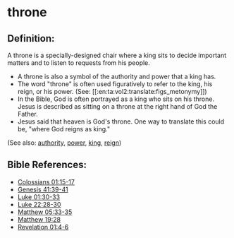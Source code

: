 # throne #

## Definition: ##

A throne is a specially-designed chair where a king sits to decide important matters and to listen to requests from his people.

* A throne is also a symbol of the authority and power that a king has.
* The word "throne" is often used figuratively to refer to the king, his reign, or his power. (See: [[:en:ta:vol2:translate:figs_metonymy]]) 
* In the Bible, God is often portrayed as a king who sits on his throne. Jesus is described as sitting on a throne at the right hand of God the Father.
* Jesus said that heaven is God's throne. One way to translate this could be, "where God reigns as king."

(See also: [authority](../kt/authority.md), [power](../kt/power.md), [king](../other/king.md), [reign](../other/reign.md))

## Bible References: ##

* [Colossians 01:15-17](https://door43.org/en/bible/notes/col/01/15)
* [Genesis 41:39-41](https://door43.org/en/bible/notes/gen/41/39)
* [Luke 01:30-33](https://door43.org/en/bible/notes/luk/01/30)
* [Luke 22:28-30](https://door43.org/en/bible/notes/luk/22/28)
* [Matthew 05:33-35](https://door43.org/en/bible/notes/mat/05/33)
* [Matthew 19:28](https://door43.org/en/bible/notes/mat/19/28)
* [Revelation 01:4-6](https://door43.org/en/bible/notes/rev/01/04)
